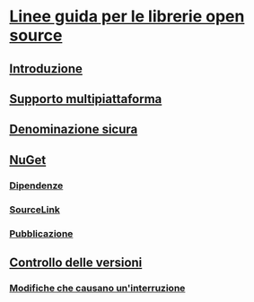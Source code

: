 # [Linee guida per le librerie open source](index.md)
## [Introduzione](get-started.md)
## [Supporto multipiattaforma](cross-platform-targeting.md)
## [Denominazione sicura](strong-naming.md)
## [NuGet](nuget.md)
### [Dipendenze](dependencies.md)
### [SourceLink](sourcelink.md)
### [Pubblicazione](publish-nuget-package.md)
## [Controllo delle versioni](versioning.md)
### [Modifiche che causano un'interruzione](breaking-changes.md)